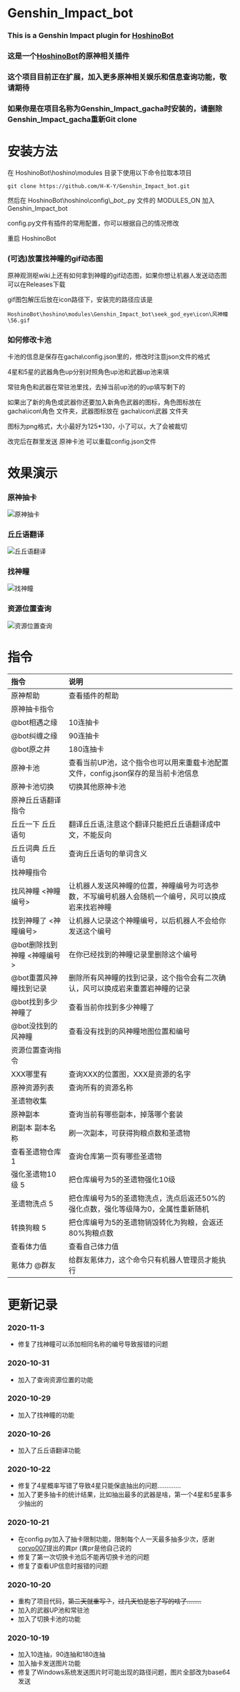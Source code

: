 # Genshin_Impact_bot

### This is a Genshin Impact plugin for [HoshinoBot](https://github.com/Ice-Cirno/HoshinoBot)
### 这是一个[HoshinoBot](https://github.com/Ice-Cirno/HoshinoBot)的原神相关插件
### 这个项目目前正在扩展，加入更多原神相关娱乐和信息查询功能，敬请期待

### 如果你是在项目名称为Genshin_Impact_gacha时安装的，请删除Genshin_Impact_gacha重新Git clone

# 安装方法

在 HoshinoBot\hoshino\modules 目录下使用以下命令拉取本项目
```
git clone https://github.com/H-K-Y/Genshin_Impact_bot.git
```
然后在 HoshinoBot\\hoshino\\config\\\__bot__.py 文件的 MODULES_ON 加入 Genshin_Impact_bot

config.py文件有插件的常用配置，你可以根据自己的情况修改

重启 HoshinoBot

### (可选)放置找神瞳的gif动态图
原神观测枢wiki上还有如何拿到神瞳的gif动态图，如果你想让机器人发送动态图可以在Releases下载

gif图包解压后放在icon路径下，安装完的路径应该是
```
HoshinoBot\hoshino\modules\Genshin_Impact_bot\seek_god_eye\icon\风神瞳\56.gif
```

### 如何修改卡池
卡池的信息是保存在gacha\config.json里的，修改时注意json文件的格式

4星和5星的武器角色up分别对照角色up池和武器up池来填

常驻角色和武器在常驻池里找，去掉当前up池的的up填写剩下的

如果出了新的角色或武器你还要加入新角色武器的图标，角色图标放在 gacha\icon\角色 文件夹，武器图标放在 gacha\icon\武器 文件夹

图标为png格式，大小最好为125*130，小了可以，大了会被裁切

改完后在群里发送 原神卡池 可以重载config.json文件

# 效果演示
### 原神抽卡
![原神抽卡](https://github.com/H-K-Y/Genshin_Impact_bot/blob/main/screenshot/genshin_impact_gacha.png) 
### 丘丘语翻译
![丘丘语翻译](https://github.com/H-K-Y/Genshin_Impact_bot/blob/main/screenshot/qiu_qiu_translation.png) 
### 找神瞳
![找神瞳](https://github.com/H-K-Y/Genshin_Impact_bot/blob/main/screenshot/search_god_eye.png) 
### 资源位置查询
![资源位置查询](https://github.com/H-K-Y/Genshin_Impact_bot/blob/main/screenshot/query_resource_points.png) 


# 指令

指令|说明
:--|:--  
原神帮助|查看插件的帮助  
原神抽卡指令|  
@bot相遇之缘|10连抽卡  
@bot纠缠之缘|90连抽卡  
@bot原之井|180连抽卡  
原神卡池|查看当前UP池，这个指令也可以用来重载卡池配置文件，config.json保存的是当前卡池信息  
原神卡池切换|切换其他原神卡池  
原神丘丘语翻译指令|  
丘丘一下 丘丘语句|翻译丘丘语,注意这个翻译只能把丘丘语翻译成中文，不能反向  
丘丘词典 丘丘语句|查询丘丘语句的单词含义  
找神瞳指令|  
找风神瞳 <神瞳编号>|让机器人发送风神瞳的位置，神瞳编号为可选参数，不写编号机器人会随机一个编号，风可以换成岩来找岩神瞳  
找到神瞳了 <神瞳编号>|让机器人记录这个神瞳编号，以后机器人不会给你发送这个编号  
@bot删除找到神瞳 <神瞳编号>|在你已经找到的神瞳记录里删除这个编号  
@bot重置风神瞳找到记录|删除所有风神瞳的找到记录，这个指令会有二次确认，风可以换成岩来重置岩神瞳的记录  
@bot找到多少神瞳了|查看当前你找到多少神瞳了  
@bot没找到的风神瞳|查看没有找到的风神瞳地图位置和编号  
资源位置查询指令|  
XXX哪里有|查询XXX的位置图，XXX是资源的名字  
原神资源列表|查询所有的资源名称  
圣遗物收集|  
原神副本|查询当前有哪些副本，掉落哪个套装  
刷副本 副本名称|刷一次副本，可获得狗粮点数和圣遗物  
查看圣遗物仓库 1|查询仓库第一页有哪些圣遗物  
强化圣遗物10级 5|把仓库编号为5的圣遗物强化10级  
圣遗物洗点 5|把仓库编号为5的圣遗物洗点，洗点后返还50%的强化点数，强化等级降为0，全属性重新随机  
转换狗粮 5|把仓库编号为5的圣遗物销毁转化为狗粮，会返还80%狗粮点数  
查看体力值|查看自己体力值  
氪体力 @群友|给群友氪体力，这个命令只有机器人管理员才能执行  


# 更新记录

### 2020-11-3
* 修复了找神瞳可以添加相同名称的编号导致报错的问题

### 2020-10-31
* 加入了查询资源位置的功能

### 2020-10-29
* 加入了找神瞳的功能

### 2020-10-26
* 加入了丘丘语翻译功能

### 2020-10-22
* 修复了4星概率写错了导致4星只能保底抽出的问题.............
* 加入了更多抽卡的统计结果，比如抽出最多的武器是啥，第一个4星和5星事多少抽出的

### 2020-10-21
* 在config.py加入了抽卡限制功能，限制每个人一天最多抽多少次，感谢[corvo007](https://github.com/corvo007)提出的粪pr (粪pr是他自己说的
* 修复了第一次切换卡池后不能再切换卡池的问题
* 修复了查看UP信息时报错的问题

### 2020-10-20
* 重构了项目代码，~~第二天就重写？~~，~~过几天怕是忘了写的啥了........~~
* 加入的武器UP池和常驻池
* 加入了切换卡池的功能

### 2020-10-19
* 加入10连抽，90连抽和180连抽
* 加入抽卡发送图片功能
* 修复了Windows系统发送图片时可能出现的路径问题，图片全部改为base64发送





